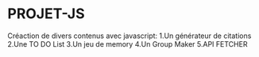 # PROJET-JS
Créaction de divers contenus avec javascript:
1.Un générateur de citations
2.Une TO DO List
3.Un jeu de memory
4.Un Group Maker
5.API FETCHER
